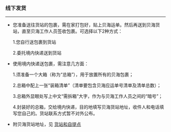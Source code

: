 ### 线下发货

---

* 您准备送往货站的包裹，需在家打包好，贴上贝海运单。然后再送到贝海货站，直至贝海工作人员签收包裹。可选择以下2种方式：

  1.您自行送包裹到货站

  2.委托境内快递送到货站



* 使用境内快递送包裹，需注意几方面：

  1.须准备一个大箱（称为“总箱”），用于放置所有的贝海包裹；

  2.总箱中配上一张“装箱清单”（清单要包含贝海应运单号清单及清单总数）；

  3.总箱外显眼处写上中文“需拆箱”大字，作为与贝海工作人员之间的“暗号”；

  4.封装好的总箱，交给境内快递，目的地填写贝海货站地址，收件人和电话填写您自己的。货站联系方式暂不对外公布。



* 附贝海货站地址，见 [货站和自提点](/logistics/terminal-address.md)



